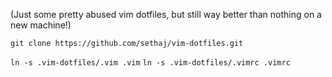 
(Just some pretty abused vim dotfiles, but still way better than nothing on a new machine!)

`git clone https://github.com/sethaj/vim-dotfiles.git`

`ln -s .vim-dotfiles/.vim .vim`
`ln -s .vim-dotfiles/.vimrc .vimrc`

